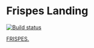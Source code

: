 # Frispes Landing

[![Build status](https://ci.appveyor.com/api/projects/status/5wj1ejdfabdhhp5b?svg=true)](https://ci.appveyor.com/project/Kosatos/krayt-test)

[FRISPES.](https://kosatos.github.io/krayt-test/)
